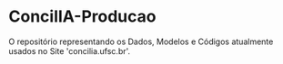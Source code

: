 # ConcilIA-Producao
O repositório representando os Dados, Modelos e Códigos atualmente usados no Site 'concilia.ufsc.br'.

